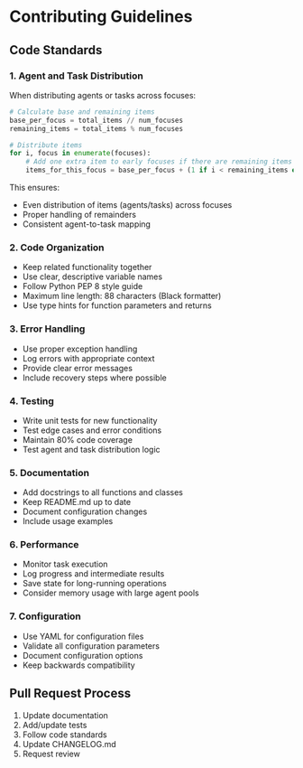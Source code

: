 # Contributing Guidelines

## Code Standards

### 1. Agent and Task Distribution
When distributing agents or tasks across focuses:
```python
# Calculate base and remaining items
base_per_focus = total_items // num_focuses
remaining_items = total_items % num_focuses

# Distribute items
for i, focus in enumerate(focuses):
    # Add one extra item to early focuses if there are remaining items
    items_for_this_focus = base_per_focus + (1 if i < remaining_items else 0)
```

This ensures:
- Even distribution of items (agents/tasks) across focuses
- Proper handling of remainders
- Consistent agent-to-task mapping

### 2. Code Organization
- Keep related functionality together
- Use clear, descriptive variable names
- Follow Python PEP 8 style guide
- Maximum line length: 88 characters (Black formatter)
- Use type hints for function parameters and returns

### 3. Error Handling
- Use proper exception handling
- Log errors with appropriate context
- Provide clear error messages
- Include recovery steps where possible

### 4. Testing
- Write unit tests for new functionality
- Test edge cases and error conditions
- Maintain 80% code coverage
- Test agent and task distribution logic

### 5. Documentation
- Add docstrings to all functions and classes
- Keep README.md up to date
- Document configuration changes
- Include usage examples

### 6. Performance
- Monitor task execution
- Log progress and intermediate results
- Save state for long-running operations
- Consider memory usage with large agent pools

### 7. Configuration
- Use YAML for configuration files
- Validate all configuration parameters
- Document configuration options
- Keep backwards compatibility

## Pull Request Process
1. Update documentation
2. Add/update tests
3. Follow code standards
4. Update CHANGELOG.md
5. Request review

